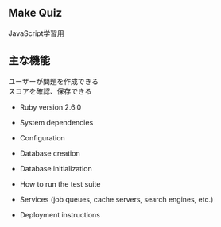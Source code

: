 ## Make Quiz
JavaScript学習用

## 主な機能
ユーザーが問題を作成できる<br>
スコアを確認、保存できる<br>

* Ruby version 2.6.0

* System dependencies

* Configuration

* Database creation

* Database initialization

* How to run the test suite

* Services (job queues, cache servers, search engines, etc.)

* Deployment instructions

